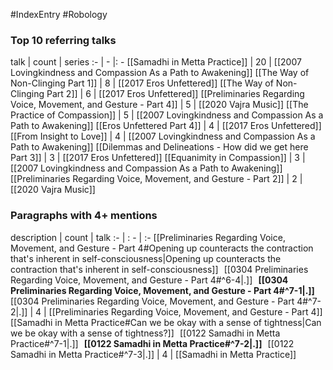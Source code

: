 #IndexEntry #Robology

### Top 10 referring talks
talk | count | series
:- | - |: -
[[Samadhi in Metta Practice]] | 20 | [[2007 Lovingkindness and Compassion As a Path to Awakening]]
[[The Way of Non-Clinging Part 1]] | 8 | [[2017 Eros Unfettered]]
[[The Way of Non-Clinging Part 2]] | 6 | [[2017 Eros Unfettered]]
[[Preliminaries Regarding Voice, Movement, and Gesture - Part 4]] | 5 | [[2020 Vajra Music]]
[[The Practice of Compassion]] | 5 | [[2007 Lovingkindness and Compassion As a Path to Awakening]]
[[Eros Unfettered Part 4]] | 4 | [[2017 Eros Unfettered]]
[[From Insight to Love]] | 4 | [[2007 Lovingkindness and Compassion As a Path to Awakening]]
[[Dilemmas and Delineations - How did we get here Part 3]] | 3 | [[2017 Eros Unfettered]]
[[Equanimity in Compassion]] | 3 | [[2007 Lovingkindness and Compassion As a Path to Awakening]]
[[Preliminaries Regarding Voice, Movement, and Gesture - Part 2]] | 2 | [[2020 Vajra Music]]

### Paragraphs with 4+ mentions
description | count | talk
:- | : - | :-
[[Preliminaries Regarding Voice, Movement, and Gesture - Part 4#Opening up counteracts the contraction that's inherent in self-consciousness\|Opening up counteracts the contraction that's inherent in self-consciousness]] &nbsp;&nbsp;[[0304 Preliminaries Regarding Voice, Movement, and Gesture - Part 4#^6-4\|.]] &nbsp; **[[0304 Preliminaries Regarding Voice, Movement, and Gesture - Part 4#^7-1\|.]]** &nbsp; [[0304 Preliminaries Regarding Voice, Movement, and Gesture - Part 4#^7-2\|.]] | 4 | [[Preliminaries Regarding Voice, Movement, and Gesture - Part 4]]
[[Samadhi in Metta Practice#Can we be okay with a sense of tightness\|Can we be okay with a sense of tightness?]] &nbsp;&nbsp;[[0122 Samadhi in Metta Practice#^7-1\|.]] &nbsp; **[[0122 Samadhi in Metta Practice#^7-2\|.]]** &nbsp; [[0122 Samadhi in Metta Practice#^7-3\|.]] | 4 | [[Samadhi in Metta Practice]]

